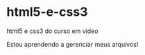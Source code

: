 # html5-e-css3
 html5 e css3 do curso em video

 Estou aprendendo a gerenciar meus arquivos!

 <a href="https://chicobahia.github.io/html5-e-css3/exercícios/ex001/"></a>
